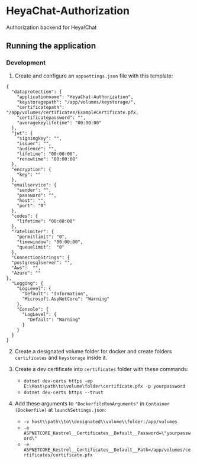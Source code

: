 # HeyaChat-Authorization
Authorization backend for Heya!Chat

## Running the application
### Development
1. Create and configure an `appsettings.json` file with this template:
```
{
  "dataprotection": {
    "applicationname": "HeyaChat-Authorization",
    "keystoragepath": "/app/volumes/keystorage/",
    "certificatepath": "/app/volumes/certificates/ExampleCertificate.pfx,
    "certificatepassword": "",
    "averagekeylifetime": "00:00:00"
  },
  "jwt": {
    "signingkey": "",
    "issuer": "",
    "audience": "",
    "lifetime": "00:00:00",
    "renewtime": "00:00:00"
  },
  "encryption": {
    "key": ""
  },
  "emailservice": {
    "sender": "",
    "password": "",
    "host": "",
    "port": "0"
  },
  "codes": {
    "lifetime": "00:00:00"
  },
  "ratelimiter": {
    "permitlimit": "0",
    "timewindow": "00:00:00",
    "queuelimit":  "0"
  },
  "ConnectionStrings": {
  "postgresqlserver": "",
  "Aws":  "",
  "Azure": ""
},
  "Logging": {
    "LogLevel": {
      "Default": "Information",
      "Microsoft.AspNetCore": "Warning"
    },
    "Console": {
      "LogLevel": {
        "Default": "Warning"
      }
    }
  }
}
```

2. Create a designated volume folder for docker and create folders `certificates` and `keystorage` inside it.

3. Create a dev certificate into `certificates` folder with these commands:
   - `dotnet dev-certs https -ep E:\Host\path\to\volume\folder\certificate.pfx -p yourpassword `
   - `dotnet dev-certs https --trust`

4. Add these arguments to `"DockerfileRunArguments"` in `Container (Dockerfile)` at `launchSettings.json`:
   - `-v host\\path\\to\\designated\\volume\\folder:/app/volumes` 
   - `-e ASPNETCORE_Kestrel__Certificates__Default__Password=\"yourpassword\"`
   - `-e ASPNETCORE_Kestrel__Certificates__Default__Path=/app/volumes/certificates/certificate.pfx`
